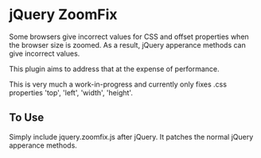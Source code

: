jQuery ZoomFix
==============

Some browsers give incorrect values for CSS and offset properties when the
browser size is zoomed. As a result, jQuery apperance methods can give incorrect
values.

This plugin aims to address that at the expense of performance.

This is very much a work-in-progress and currently only fixes .css properties
'top', 'left', 'width', 'height'.

To Use
------

Simply include jquery.zoomfix.js after jQuery. It patches the normal jQuery
apperance methods.